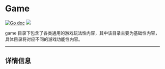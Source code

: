 # Game

[![Go doc](https://img.shields.io/badge/go.dev-reference-brightgreen?logo=go&logoColor=white&style=flat)](https://pkg.go.dev/github.com/kercylan98/minotaur/game)
![](https://img.shields.io/badge/Email-kercylan@gmail.com-green.svg?style=flat)

game 目录下包含了各类通用的游戏玩法性内容，其中该目录主要为基础性内容，具体目录将对应不同的游戏功能性内容。


***
## 详情信息

